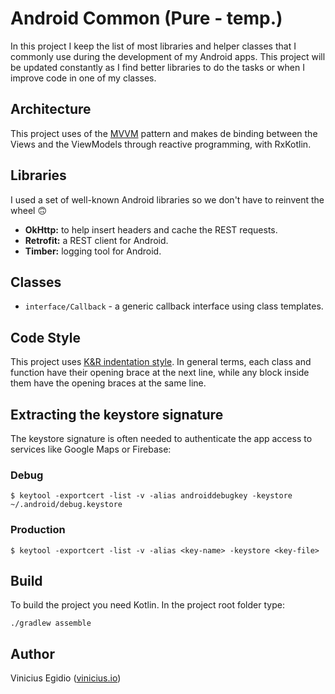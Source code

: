 # Android Common (Pure - temp.)

In this project I keep the list of most libraries and helper classes that I commonly use during the development of my Android apps. This project will be updated constantly as I find better libraries to do the tasks or when I improve code in one of my classes.

## Architecture

This project uses of the [MVVM](https://en.wikipedia.org/wiki/Model–view–viewmodel) pattern and makes de binding between the Views and the ViewModels through reactive programming, with RxKotlin.

## Libraries

I used a set of well-known Android libraries so we don't have to reinvent the wheel 🙃

* __OkHttp:__ to help insert headers and cache the REST requests.
* __Retrofit:__ a REST client for Android.
* __Timber:__ logging tool for Android.

## Classes

* `interface/Callback` - a generic callback interface using class templates.

## Code Style

This project uses [K&R indentation style](https://en.wikipedia.org/wiki/Indentation_style#K.26R). In general terms, each class and function have their opening brace at the next line, while any block inside them have the opening braces at the same line.

## Extracting the keystore signature

The keystore signature is often needed to authenticate the app access to services like Google Maps or Firebase:

### Debug

```
$ keytool -exportcert -list -v -alias androiddebugkey -keystore ~/.android/debug.keystore
```

### Production

```
$ keytool -exportcert -list -v -alias <key-name> -keystore <key-file>
```

## Build

To build the project you need Kotlin. In the project root folder type:

```
./gradlew assemble
```

## Author

Vinicius Egidio ([vinicius.io](http://vinicius.io))
